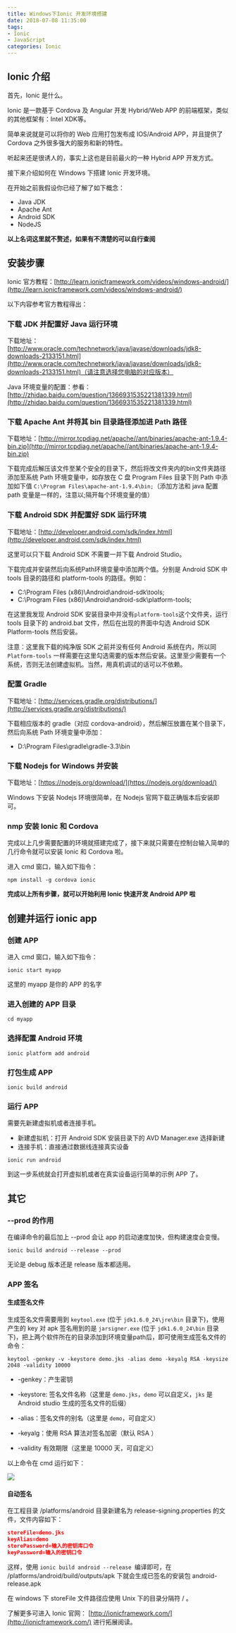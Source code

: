 ```yaml
---
title: Windows下Ionic 开发环境搭建
date: 2018-07-08 11:35:00
tags:
- Ionic
- JavaScript
categories: Ionic
---
```


## Ionic 介绍

首先，Ionic 是什么。

Ionic 是一款基于 Cordova 及 Angular 开发 Hybrid/Web APP 的前端框架，类似的其他框架有：Intel XDK等。

简单来说就是可以将你的 Web 应用打包发布成 IOS/Android APP，并且提供了 Cordova 之外很多强大的服务和新的特性。

听起来还是很诱人的，事实上这也是目前最火的一种 Hybrid APP 开发方式。

接下来介绍如何在 Windows 下搭建 Ionic 开发环境。

在开始之前我假设你已经了解了如下概念：

- Java JDK
- Apache Ant
- Android SDK
- NodeJS

**以上名词这里就不赘述，如果有不清楚的可以自行查阅**

## 安装步骤

Ionic 官方教程：[http://learn.ionicframework.com/videos/windows-android/](http://learn.ionicframework.com/videos/windows-android/)

以下内容参考官方教程得出：

### 下载 JDK 并配置好 Java 运行环境

下载地址：[http://www.oracle.com/technetwork/java/javase/downloads/jdk8-downloads-2133151.html](http://www.oracle.com/technetwork/java/javase/downloads/jdk8-downloads-2133151.html)（请注意选择您电脑的对应版本）

Java 环境变量的配置：参看：[http://zhidao.baidu.com/question/1366931535221381339.html](http://zhidao.baidu.com/question/1366931535221381339.html)

### 下载 Apache Ant 并将其 bin 目录路径添加进 Path 路径

下载地址：[http://mirror.tcpdiag.net/apache//ant/binaries/apache-ant-1.9.4-bin.zip](http://mirror.tcpdiag.net/apache//ant/binaries/apache-ant-1.9.4-bin.zip)

下载完成后解压该文件至某个安全的目录下，然后将改文件夹内的bin文件夹路径添加至系统 Path 环境变量中，如存放在 C 盘 Program Files 目录下则 Path 中添加如下值 `C:\Program Files\apache-ant-1.9.4\bin;`（添加方法和 java 配置 path 变量是一样的，注意以;隔开每个环境变量的值）

### 下载 Android SDK 并配置好 SDK 运行环境

下载地址：[http://developer.android.com/sdk/index.html](http://developer.android.com/sdk/index.html)

这里可以只下载 Android SDK 不需要一并下载 Android Studio。

下载完成并安装然后向系统Path环境变量中添加两个值。分别是 Android SDK 中 tools 目录的路径和 platform-tools 的路径。例如：

- C:\Program Files (x86)\Android\android-sdk\tools;
- C:\Program Files (x86)\Android\android-sdk\platform-tools;

在这里我发现 Android SDK 安装目录中并没有`platform-tools`这个文件夹，运行 tools 目录下的 android.bat 文件，然后在出现的界面中勾选 Android SDK Platform-tools 然后安装。

注意：这里我下载的纯净版 SDK 之前并没有任何 Android 系统在内，所以同 `Platform-tools` 一样需要在这里勾选需要的版本然后安装。这里至少需要有一个系统，否则无法创建虚拟机。当然，用真机调试的话可以不依赖。

### 配置 Gradle

下载地址：[http://services.gradle.org/distributions/](http://services.gradle.org/distributions/)

下载相应版本的 gradle（对应 cordova-android），然后解压放置在某个目录下，然后向系统 Path 环境变量中添加：

- D:\Program Files\gradle\gradle-3.3\bin

### 下载 Nodejs for Windows 并安装

下载地址：[https://nodejs.org/download/](https://nodejs.org/download/)

Windows 下安装 Nodejs 环境很简单，在 Nodejs 官网下载正确版本后安装即可。

### nmp 安装 Ionic 和 Cordova

完成以上几步需要配置的环境就搭建完成了，接下来就只需要在控制台输入简单的几行命令就可以安装 Ionic 和 Cordova 啦。

进入 cmd 窗口，输入如下指令：

`npm install -g cordova ionic`

**完成以上所有步骤，就可以开始利用 Ionic 快速开发 Android APP 啦**

## 创建并运行 ionic app

### 创建 APP

进入 cmd 窗口，输入如下指令：

`ionic start myapp`

这里的 myapp 是你的 APP 的名字

### 进入创建的 APP 目录

`cd myapp`

### 选择配置 Android 环境

`ionic platform add android`

### 打包生成 APP

`ionic build android`

### 运行 APP

需要先新建虚拟机或者连接手机。

- 新建虚拟机：打开 Android SDK 安装目录下的 AVD Manager.exe 选择新建
- 连接手机：直接通过数据线连接真实设备

`ionic run android`

到这一步系统就会打开虚拟机或者在真实设备运行简单的示例 APP 了。

## 其它

### --prod 的作用

在编译命令的最后加上 --prod 会让 app 的启动速度加快，但构建速度会变慢。

`ionic build android --release --prod`

无论是 debug 版本还是 release 版本都适用。

### APP 签名

#### 生成签名文件

生成签名文件需要用到 `keytool.exe` (位于 `jdk1.6.0_24\jre\bin` 目录下)，使用产生的 key 对 apk 签名用到的是 `jarsigner.exe` (位于 `jdk1.6.0_24\bin` 目录下)，把上两个软件所在的目录添加到环境变量path后，即可使用生成签名文件的命令：

```
keytool -genkey -v -keystore demo.jks -alias demo -keyalg RSA -keysize 2048 -validity 10000
```

- -genkey：产生密钥

- -keystore: 签名文件名称（这里是 `demo.jks`，`demo` 可以自定义，`jks` 是 Android studio 生成的签名文件的后缀）

- -alias：签名文件的别名（这里是 `demo`，可自定义）

- -keyalg：使用 RSA 算法对签名加密（默认 RSA ）

- -validity 有效期限（这里是 10000 天，可自定义）

以上命令在 cmd 运行如下：

![](https://note.youdao.com/yws/api/personal/file/8D6BC7DE22124F6EB93E53D42BCD6F25?method=download&shareKey=cb35067568c854b1179977148689e8bb)

#### 自动签名

在工程目录 /platforms/android 目录新建名为 release-signing.properties 的文件，文件内容如下：

```json
storeFile=demo.jks
keyAlias=demo
storePassword=输入的密钥库口令
keyPassword=输入的密钥口令
```

这样，使用 `ionic build android --release `编译即可，在 /platforms/android/build/outputs/apk 下就会生成已签名的安装包 android-release.apk

在 windows 下 storeFile 文件路径应使用 Unix 下的目录分隔符 / 。

了解更多可进入 Ionic 官网： [http://ionicframework.com/](http://ionicframework.com/) 进行拓展阅读。
